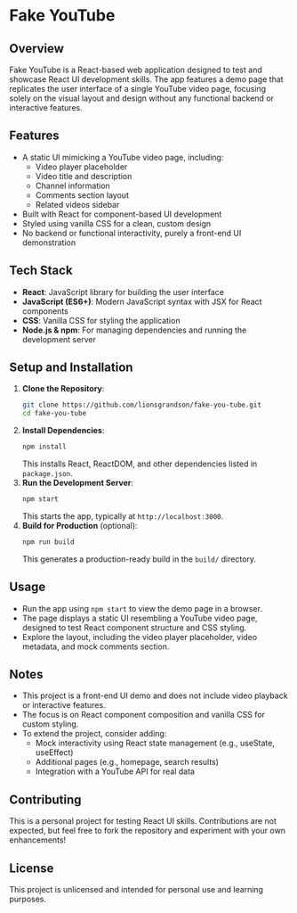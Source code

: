 # Fake YouTube

## Overview
Fake YouTube is a React-based web application designed to test and showcase React UI development skills. The app features a demo page that replicates the user interface of a single YouTube video page, focusing solely on the visual layout and design without any functional backend or interactive features.

## Features
- A static UI mimicking a YouTube video page, including:
  - Video player placeholder
  - Video title and description
  - Channel information
  - Comments section layout
  - Related videos sidebar
- Built with React for component-based UI development
- Styled using vanilla CSS for a clean, custom design
- No backend or functional interactivity, purely a front-end UI demonstration

## Tech Stack
- **React**: JavaScript library for building the user interface
- **JavaScript (ES6+)**: Modern JavaScript syntax with JSX for React components
- **CSS**: Vanilla CSS for styling the application
- **Node.js & npm**: For managing dependencies and running the development server

## Setup and Installation
1. **Clone the Repository**:
   ```bash
   git clone https://github.com/lionsgrandson/fake-you-tube.git
   cd fake-you-tube
   ```
2. **Install Dependencies**:
   ```bash
   npm install
   ```
   This installs React, ReactDOM, and other dependencies listed in `package.json`.
3. **Run the Development Server**:
   ```bash
   npm start
   ```
   This starts the app, typically at `http://localhost:3000`.
4. **Build for Production** (optional):
   ```bash
   npm run build
   ```
   This generates a production-ready build in the `build/` directory.

## Usage
- Run the app using `npm start` to view the demo page in a browser.
- The page displays a static UI resembling a YouTube video page, designed to test React component structure and CSS styling.
- Explore the layout, including the video player placeholder, video metadata, and mock comments section.

## Notes
- This project is a front-end UI demo and does not include video playback or interactive features.
- The focus is on React component composition and vanilla CSS for custom styling.
- To extend the project, consider adding:
  - Mock interactivity using React state management (e.g., useState, useEffect)
  - Additional pages (e.g., homepage, search results)
  - Integration with a YouTube API for real data

## Contributing
This is a personal project for testing React UI skills. Contributions are not expected, but feel free to fork the repository and experiment with your own enhancements!

## License
This project is unlicensed and intended for personal use and learning purposes.

